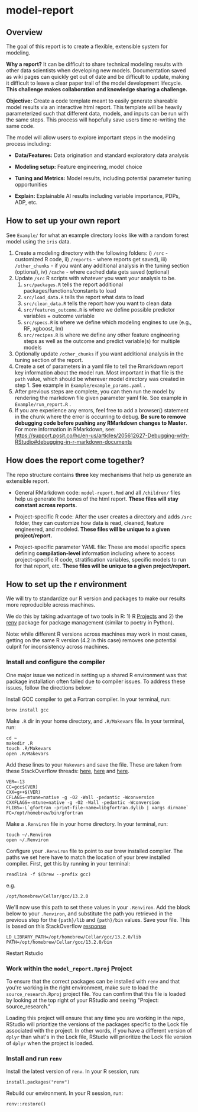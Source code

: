 # model-report


## Overview

The goal of this report is to create a flexible, extensible system for modeling.

**Why a report?** It can be difficult to share technical modeling results with other data scientists when developing new models. Documentation saved as wiki pages can quickly get out of date and be difficult to update, making it difficult to leave a clear paper trail of the model development lifecycle. **This challenge makes collaboration and knowledge sharing a challenge.**

**Objective:** Create a code template meant to easily generate shareable model results via an interactive html report. This template will be heavily parameterized such that different data, models, and inputs can be run with the same steps. This process will hopefully save users time re-writing the same code.

The model will allow users to explore important steps in the modeling process including:

-   **Data/Features:** Data origination and standard exploratory data analysis

-   **Modeling setup:** Feature engineering, model choice

-   **Tuning and Metrics:** Model results, including potential parameter tuning opportunities

-   **Explain:** Explainable AI results including variable importance, PDPs, ADP, etc.

## How to set up your own report

See `Example/` for what an example directory looks like with a random forest model using the `iris` data.

1.  Create a modeling directory with the following folders: i) `/src` - customized R code, ii) `/reports` - where reports get saved), iii) `/other_chunks` - if you want any additional analysis in the tuning section (optional), iv) `/cache` - where cached data gets saved (optional)
2.  Update `/src` R scripts with whatever you want your analysis to be.
    1.  `src/packages.R` tells the report additional packages/functions/constants to load
    2.  `src/load_data.R` tells the report what data to load
    3.  `src/clean_data.R` tells the report how you want to clean data
    4.  `src/features_outcome.R` is where we define possible predictor variables + outcome variable
    5.  `src/specs.R` is where we define which modeling engines to use (e.g., RF, xgboost, lm)
    6.  `src/recipes.R` is where we define any other feature engineering steps as well as the outcome and predict variable(s) for multiple models
3.  Optionally update `/other_chunks` if you want additional analysis in the tuning section of the report.
4.  Create a set of parameters in a yaml file to tell the Rmarkdown report key information about the model run. Most important in that file is the `path` value, which should be wherever model directory was created in step 1. See example in `Example/example_params.yaml` .
5.  After previous steps are complete, you can then run the model by rendering the markdown file given parameter yaml file. See example in `Example/run_report.R` .
6.  If you are experience any errors, feel free to add a browser() statement in the chunk where the error is occurring to debug. **Be sure to remove debugging code before pushing any RMarkdown changes to Master**. For more information in RMarkdown, see: <https://support.posit.co/hc/en-us/articles/205612627-Debugging-with-RStudio#debugging-in-r-markdown-documents>

## How does the report come together?

The repo structure contains **three** key mechanisms that help us generate an extensible report.

-   General RMarkdown code: `model-report.Rmd` and all `/children/` files help us generate the bones of the html report. **These files will stay constant across reports.**

-   Project-specific R code: After the user creates a directory and adds `/src` folder, they can customize how data is read, cleaned, feature engineered, and modeled. **These files will be unique to a given project/report.**

-   Project-specific parameter YAML file: These are model specific specs defining **compilation-level** information including where to access project-specific R code, stratification variables, specific models to run for that report, etc. **These files will be unique to a given project/report.**

## How to set up the r environment
We will try to  standardize our R version and packages to make our results more reproducible across machines. 

We do this by taking advantage of two tools in R: 1) R [Projects](https://r4ds.hadley.nz/workflow-scripts.html#projects) and 2) the [renv](https://rstudio.github.io/renv/articles/renv.html) package for package management (similar to poetry in Python).

Note: while different R versions across machines may work in most cases, getting on the same R version (4.2 in this case) removes one potential culprit for inconsistency across machines. 

### Install and configure the compiler
One major issue we noticed in setting up a shared R environment was that package installation often failed due to compiler issues. To address these issues, follow the directions below:

Install GCC compiler to get a Fortran compiler. In your terminal, run:
```
brew install gcc
```

Make `.R` dir in your home directory, and `.R/Makevars` file. In your terminal, run:
```
cd ~
makedir .R
touch .R/Makevars
open .R/Makevars
```

Add these lines to your `Makevars` and save the file. These are taken from these StackOverflow threads: [here](https://stackoverflow.com/a/36001449), [here](https://stackoverflow.com/a/29993906) and [here](https://stackoverflow.com/a/43527031).
```
VER=-13
CC=gcc$(VER)
CXX=g++$(VER)
CFLAGS=-mtune=native -g -O2 -Wall -pedantic -Wconversion
CXXFLAGS=-mtune=native -g -O2 -Wall -pedantic -Wconversion
FLIBS=-L`gfortran -print-file-name=libgfortran.dylib | xargs dirname`
FC=/opt/homebrew/bin/gfortran
```

Make a `.Renviron` file in your home directory. In your terminal, run:
```
touch ~/.Renviron
open ~/.Renviron
```

Configure your  `.Renviron` file to point to our brew installed compiler.
The paths we set here have to match the location of your brew installed compiler. First, get this by running in your terminal:
```
readlink -f $(brew --prefix gcc) 
```
e.g.
```
/opt/homebrew/Cellar/gcc/13.2.0
```

We'll now use this path to set these values in your `.Renviron`. Add the block below to your `.Renviron`, and substitute the path you retrieved in the previous step for the `{path}/lib` and `{path}/bin` values. Save your file. This is based on this StackOverflow [response](https://stackoverflow.com/a/41959471)
```
LD_LIBRARY_PATH=/opt/homebrew/Cellar/gcc/13.2.0/lib
PATH=/opt/homebrew/Cellar/gcc/13.2.0/bin
```

Restart Rstudio

### Work within the `model_report.Rproj` Project
To ensure that the correct packages can be installed with `renv` and that you're working in the right environment, make sure to load the `source_research.Rproj` project file. You can confirm that this file is loaded by looking at the top right of your RStudio and seeing "Project: source_research." 

Loading this project will ensure that any time you are working in the repo, RStudio will prioritize the versions of the packages specific to the Lock file associated with the project. In other words, if you have a different version of `dplyr` than what's in the Lock file, RStudio will prioritize the Lock file version of `dplyr` when the project is loaded.

### Install and run `renv`
Install the latest version of `renv`. In your R session, run:
```
install.packages("renv")
```

Rebuild our environment. In your R session, run:
```
renv::restore()
```